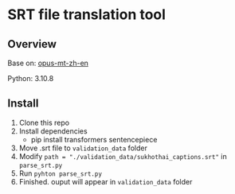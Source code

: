# SRT file translation tool

## Overview

Base on: [opus-mt-zh-en](https://huggingface.co/Helsinki-NLP/opus-mt-zh-en?text=%E8%BC%89%E6%88%91%E5%88%B0%E7%8F%BE%E5%9C%A8%E6%88%91%E4%BD%8F%E7%9A%84%E9%80%99%E8%A3%A1)

Python: 3.10.8

## Install

1. Clone this repo
2. Install dependencies
   - pip install transformers sentencepiece
3. Move .srt file to `validation_data` folder
4. Modify `path = "./validation_data/sukhothai_captions.srt"` in `parse_srt.py`
5. Run `pyhton parse_srt.py`
6. Finished. ouput will appear in `validation_data` folder
